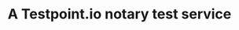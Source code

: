 ---
layout: page
title: A Testpoint.io notary test service
classWrapper: nry
description: B2B frameworks may leverage multiple providers of identity with varying degrees of identity confidence, The higher the identity integrity, the lower the rist associated with B2B transactions and the lower the cost of services such as trade financing. This test service simulates various OIDC providers and scopes.
pageName: nry
diagram: /images/diagrams/test-nry.png
diagramMobile: /images/diagrams/test-nry-mobile.png
tabsTitle: Blockchain notary 
permalink: /nry
tagline: Blockchain Notary
---